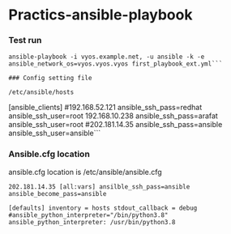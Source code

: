 # Practics-ansible-playbook
### Test run

```
ansible-playbook -i vyos.example.net, -u ansible -k -e ansible_network_os=vyos.vyos.vyos first_playbook_ext.yml```

### Config setting file 

/etc/ansible/hosts

```
[ansible_clients]
#192.168.52.121 ansible_ssh_pass=redhat ansible_ssh_user=root
192.168.10.238 ansible_ssh_pass=arafat ansible_ssh_user=root
#202.181.14.35 ansible_ssh_pass=ansible ansible_ssh_user=ansible```

### Ansible.cfg location

ansible.cfg location is /etc/ansible/ansible.cfg

`
202.181.14.35
[all:vars]
ansilble_ssh_pass=ansible
ansible_become_pass=ansible
`

`[defaults]
inventory = hosts
stdout_callback = debug
#ansible_python_interpreter="/bin/python3.8"
ansible_python_interpreter: /usr/bin/python3.8
`

